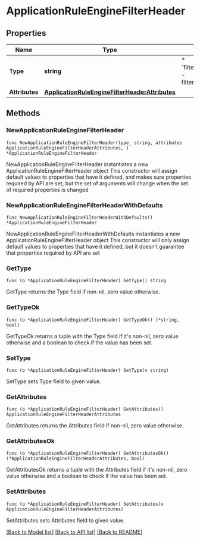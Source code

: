 # ApplicationRuleEngineFilterHeader

## Properties

Name | Type | Description | Notes
------------ | ------------- | ------------- | -------------
**Type** | **string** | * &#x60;filter_request_header&#x60; - filter_request_header | 
**Attributes** | [**ApplicationRuleEngineFilterHeaderAttributes**](ApplicationRuleEngineFilterHeaderAttributes.md) |  | 

## Methods

### NewApplicationRuleEngineFilterHeader

`func NewApplicationRuleEngineFilterHeader(type_ string, attributes ApplicationRuleEngineFilterHeaderAttributes, ) *ApplicationRuleEngineFilterHeader`

NewApplicationRuleEngineFilterHeader instantiates a new ApplicationRuleEngineFilterHeader object
This constructor will assign default values to properties that have it defined,
and makes sure properties required by API are set, but the set of arguments
will change when the set of required properties is changed

### NewApplicationRuleEngineFilterHeaderWithDefaults

`func NewApplicationRuleEngineFilterHeaderWithDefaults() *ApplicationRuleEngineFilterHeader`

NewApplicationRuleEngineFilterHeaderWithDefaults instantiates a new ApplicationRuleEngineFilterHeader object
This constructor will only assign default values to properties that have it defined,
but it doesn't guarantee that properties required by API are set

### GetType

`func (o *ApplicationRuleEngineFilterHeader) GetType() string`

GetType returns the Type field if non-nil, zero value otherwise.

### GetTypeOk

`func (o *ApplicationRuleEngineFilterHeader) GetTypeOk() (*string, bool)`

GetTypeOk returns a tuple with the Type field if it's non-nil, zero value otherwise
and a boolean to check if the value has been set.

### SetType

`func (o *ApplicationRuleEngineFilterHeader) SetType(v string)`

SetType sets Type field to given value.


### GetAttributes

`func (o *ApplicationRuleEngineFilterHeader) GetAttributes() ApplicationRuleEngineFilterHeaderAttributes`

GetAttributes returns the Attributes field if non-nil, zero value otherwise.

### GetAttributesOk

`func (o *ApplicationRuleEngineFilterHeader) GetAttributesOk() (*ApplicationRuleEngineFilterHeaderAttributes, bool)`

GetAttributesOk returns a tuple with the Attributes field if it's non-nil, zero value otherwise
and a boolean to check if the value has been set.

### SetAttributes

`func (o *ApplicationRuleEngineFilterHeader) SetAttributes(v ApplicationRuleEngineFilterHeaderAttributes)`

SetAttributes sets Attributes field to given value.



[[Back to Model list]](../README.md#documentation-for-models) [[Back to API list]](../README.md#documentation-for-api-endpoints) [[Back to README]](../README.md)


